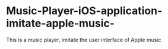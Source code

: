 # Music-Player-iOS-application-imitate-apple-music-
This is a music player, imitate the user interface of Apple music

